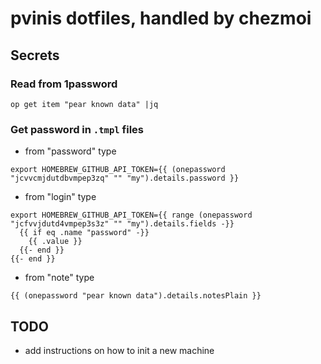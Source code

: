 # pvinis dotfiles, handled by chezmoi

## Secrets

### Read from 1password
`op get item "pear known data" |jq`

### Get password in `.tmpl` files

- from "password" type
```
export HOMEBREW_GITHUB_API_TOKEN={{ (onepassword "jcvvcmjdutdbvmpep3zq" "" "my").details.password }}
```

- from "login" type
```
export HOMEBREW_GITHUB_API_TOKEN={{ range (onepassword "jcfvvjdutd4vmpep3s3z" "" "my").details.fields -}}
  {{ if eq .name "password" -}}
    {{ .value }}
  {{- end }}
{{- end }}
```

- from "note" type
```
{{ (onepassword "pear known data").details.notesPlain }}
```

## TODO
- add instructions on how to init a new machine
